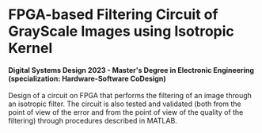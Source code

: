 # FPGA-based Filtering Circuit of GrayScale Images using Isotropic Kernel
**Digital Systems Design 2023 - Master's Degree in Electronic Engineering (specialization: Hardware-Software CoDesign)**
<br><br>
Design of a circuit on FPGA that performs the filtering of an image through an isotropic filter. The circuit is also tested and validated (both from the point of view of the error and from the point of view of the quality of the filtering) through procedures described in MATLAB.
